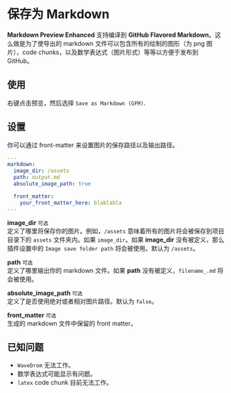 # 保存为 Markdown
**Markdown Preview Enhanced** 支持编译到 **GitHub Flavored Markdown**。这么做是为了使导出的 markdown 文件可以包含所有的绘制的图形（为 png 图片），code chunks，以及数学表达式（图片形式）等等以方便于发布到 GitHub。    

## 使用
右键点击预览，然后选择 `Save as Markdown (GFM)`.

## 设置
你可以通过 front-matter 来设置图片的保存路径以及输出路径。  
```yaml
---
markdown:
  image_dir: /assets
  path: output.md
  absolute_image_path: true

  front_matter:
    your_front_matter_here: blablabla
---
```

**image_dir** `可选`   
定义了哪里将保存你的图片。例如，`/assets` 意味着所有的图片将会被保存到项目目录下的 `assets` 文件夹内。如果 `image_dir`。如果 **image_dir** 没有被定义，那么插件设置中的 `Image save folder path` 将会被使用。默认为 `/assets`。  

**path** `可选`   
定义了哪里输出你的 markdown 文件。如果 **path** 没有被定义，`filename_.md` 将会被使用。

**absolute_image_path** `可选`   
定义了是否使用绝对或者相对图片路径。默认为 `false`。

**front_matter** `可选`   
生成的 markdown 文件中保留的 front matter。

## 已知问题
* `WaveDrom` 无法工作。  
* 数学表达式可能显示有问题。   
* `latex` code chunk 目前无法工作。  